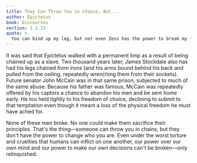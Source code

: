 ```yaml
---
title: They Can Throw You in Chains, But...
author: Epictetus
book: Discourses
section: 1.1.23
quote: >
  You can bind up my leg, but not even Zeus has the power to break my freedom of choice.
---
```


It was said that Epictetus walked with a permanent limp as a result of being chained up as a slave. Two thousand years later, James Stockdale also has had his legs chained from irons (and his arms bound behind his back and pulled from the ceiling, repeatedly wrenching them from their sockets). Future senator John McCain was in that same prison, subjected to much of the same abuse. Because his father was famous, McCain was repeatedly offered by his captors a chance to abandon his men and be sent home early. He too held tightly to his freedom of choice, declining to submit to that temptation even though it meant a loss of the physical freedom he must have ached for.

None of these men broke. No one could make them sacrifice their principles. That's the thing—someone can throw you in chains, but they don't have the power to change who you are. Even under the worst torture and cruelties that humans can inflict on one another, our power over our own mind and our power to make our own decisions can't be broken—only relinquished.
